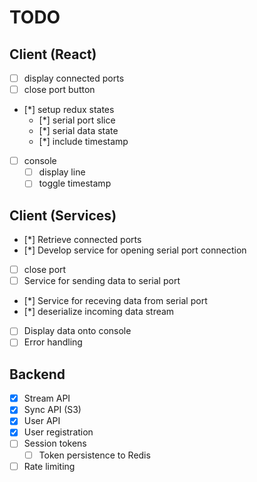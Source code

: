 # TODO

## Client (React)
- [ ] display connected ports
- [ ] close port button
- [*] setup redux states
    - [*] serial port slice
    - [*] serial data state
    - [*] include timestamp
- [ ] console
    - [ ] display line
    - [ ] toggle timestamp

## Client (Services)
- [*] Retrieve connected ports
- [*] Develop service for opening serial port connection
- [ ] close port
- [ ] Service for sending data to serial port
- [*] Service for receving data from serial port
- [*] deserialize incoming data stream
- [ ] Display data onto console
- [ ] Error handling

## Backend
- [x] Stream API
- [x] Sync API (S3)
- [x] User API
- [x] User registration
- [ ] Session tokens
    - [ ] Token persistence to Redis
- [ ] Rate limiting
